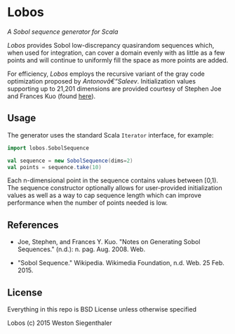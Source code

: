 # Lobos
*A Sobol sequence generator for Scala*

*Lobos* provides Sobol low-discrepancy quasirandom sequences which, when used for integration, can cover a domain evenly with as little as a few points and will continue to uniformly fill the space as more points are added.

For efficiency, *Lobos* employs the recursive variant of the gray code optimization proposed by *Antonovâ€“Saleev*.  Initialization values supporting up to 21,201 dimensions are provided courtesy of Stephen Joe and Frances Kuo (found [here](http://web.maths.unsw.edu.au/~fkuo/sobol)).

## Usage

The generator uses the standard Scala ```Iterator``` interface, for example:
```scala
import lobos.SobolSequence

val sequence = new SobolSequence(dims=2)
val points = sequence.take(10)
```
Each n-dimensional point in the sequence contains values between [0,1).  The sequence constructor optionally allows for user-provided initialization values as well as a way to cap sequence length which can improve performance when the number of points needed is low.

## References
* Joe, Stephen, and Frances Y. Kuo. "Notes on Generating Sobol Sequences." (n.d.): n. pag. Aug. 2008. Web.

* "Sobol Sequence." Wikipedia. Wikimedia Foundation, n.d. Web. 25 Feb. 2015.

## License
Everything in this repo is BSD License unless otherwise specified

Lobos (c) 2015 Weston Siegenthaler
